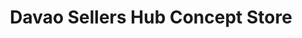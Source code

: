 ---
title: "Davao Sellers Hub Concept Store"
url: /davao-city/davao-sellers-hub-concept-store/
shop: boutique
---